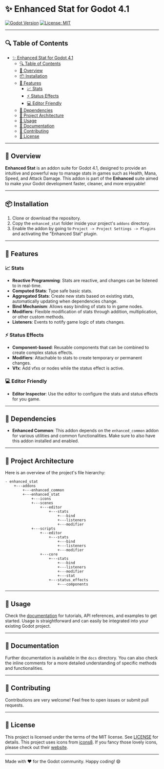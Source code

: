 # ✨ Enhanced Stat for Godot 4.1

[![Godot Version](https://img.shields.io/badge/Godot-4.1-brightgreen.svg)](https://godotengine.org)
[![License: MIT](https://img.shields.io/badge/License-MIT-blue.svg)](https://opensource.org/licenses/MIT)

---

## 🔍 Table of Contents

- [✨ Enhanced Stat for Godot 4.1](#-enhanced-stat-for-godot-41)
  - [🔍 Table of Contents](#-table-of-contents)
  - [📖 Overview](#-overview)
  - [📦 Installation](#-installation)
  - [🚀 Features](#-features)
    - [📈 Stats](#-stats)
    - [⚡ Status Effects](#-status-effects)
    - [💻 Editor Friendly](#-editor-friendly)
  - [🔗 Dependencies](#-dependencies)
  - [📁 Project Architecture](#-project-architecture)
  - [📗 Usage](#-usage)
  - [📝 Documentation](#-documentation)
  - [🍻 Contributing](#-contributing)
  - [📄 License](#-license)

---

## 📖 Overview

**Enhanced Stat** is an addon suite for Godot 4.1, designed to provide an intuitive and powerful way to manage stats in games such as Health, Mana, Speed, and Attack Damage. This addon is part of the **Enhanced** suite aimed to make your Godot development faster, cleaner, and more enjoyable!

---

## 📦 Installation

1. Clone or download the repository.
2. Copy the `enhanced_stat` folder inside your project's `addons` directory.
3. Enable the addon by going to `Project -> Project Settings -> Plugins` and activating the "Enhanced Stat" plugin.

---

## 🚀 Features

### 📈 Stats

- **Reactive Programming**: Stats are reactive, and changes can be listened to in real-time.
- **Computed Stats**: Type safe basic stats.
- **Aggregated Stats**: Create new stats based on existing stats, automatically updating when dependencies change.
- **Bind Mechanism**: Allows easy binding of stats to in game nodes.
- **Modifiers**: Flexible modification of stats through addition, multiplication, or other custom methods.
- **Listeners**: Events to notify game logic of stats changes.

### ⚡ Status Effects

- **Component-based**: Reusable components that can be combined to create complex status effects.
- **Modifiers**: Attachable to stats to create temporary or permanent changes.
- **Vfx**: Add vfxs or nodes while the status effect is active.

### 💻 Editor Friendly

- **Editor Inspector**: Use the editor to configure the stats and status effects for you game. 

---

## 🔗 Dependencies

- **Enhanced Common**: This addon depends on the `enhanced_common` addon for various utilities and common functionalities. Make sure to also have this addon installed and enabled.

---

## 📁 Project Architecture

Here is an overview of the project's file hierarchy:

```
- enhanced_stat
    +---addons
        +---enhanced_common
        +---enhanced_stat
            +---icons
            +---scenes
                +---editor
                    +---stats
                        +---bind
                        +---listeners
                        +---modifier
            +---scripts
                +---editor
                    +---stats
                        +---bind
                        +---listeners
                        +---modifier
                +---core
                    +---stats
                        +---bind
                        +---listeners
                        +---modifier
                        +---stat
                    +---status_effects
                        +---components
```

---

## 📗 Usage

Check the [documentation](#documentation) for tutorials, API references, and examples to get started. Usage is straightforward and can easily be integrated into your existing Godot project.

---

## 📝 Documentation

Further documentation is available in the `docs` directory. You can also check the inline comments for a more detailed understanding of specific methods and functionalities.

---

## 🍻 Contributing

Contributions are very welcome! Feel free to open issues or submit pull requests.

---

## 📄 License

This project is licensed under the terms of the MIT license. See [LICENSE](LICENSE) for details.
This project uses icons from [icons8](https://icons8.com/license). If you fancy those lovely icons, please check out their [website](https://icons8.com/icon/set/logos/material).

---

Made with ❤️ for the Godot community. Happy coding! :smile:
